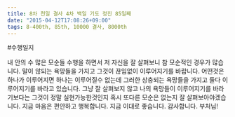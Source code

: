 ```yaml
---
title: 8차 천일 결사 4차 백일 기도 정진 85일째
date: "2015-04-12T17:08:26+09:00"
tags: 8-400th, 85th, 10000 결사, 8000th
---
```


#수행일지

내 안의 수 많은 모순들 수행을 하면서 저 자신을 잘 살펴보니 참 모순적인 경우가 많습니다. 말이 않되는 욕망들을 가지고 그것이 끊임없이 이루어지기를 바랍니다. 어떤것은 하나가 이루어지면 하나는 이루어질수 없는데 그러한 상충되는 욕망들을 가지고 둘다 이루어지기를 바라고 있습니다. 그냥 잘 살펴보지 않고 나의 욕망들이 이루어지기를 바라기보다는 그것이 정말 실현가능한것인지 혹시 또다른 모순은 없는지 잘 살펴보아야겠습니다. 지금 마음은 편안하고 행복합니다. 지금 이대로 좋습니다. 감사합니다. 부처님!
